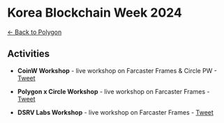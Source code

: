 # Korea Blockchain Week 2024

[← Back to Polygon](../../README.md)

## Activities

- **CoinW Workshop** - live workshop on Farcaster Frames & Circle PW - [Tweet](https://x.com/TxnSheng/status/1832309582645096564)

- **Polygon x Circle Workshop** - live workshop on Farcaster Frames - [Tweet](https://x.com/TxnSheng/status/1831696687112581464)

- **DSRV Labs Workshop** - live workshop on Farcaster Frames - [Tweet](https://x.com/TxnSheng/status/1830120017247051857) 